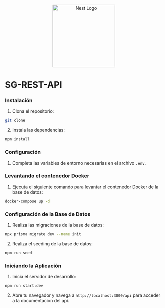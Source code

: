 <p align="center">
  <a href="http://nestjs.com/" target="blank"><img src="https://nestjs.com/img/logo-small.svg" width="200" alt="Nest Logo" /></a>
</p>

# SG-REST-API

### Instalación

1. Clona el repositorio:

```bash
git clone
```

2. Instala las dependencias:

```bash
npm install
```

### Configuración

1. Completa las variables de entorno necesarias en el archivo `.env`.

### Levantando el contenedor Docker

1. Ejecuta el siguiente comando para levantar el contenedor Docker de la base de datos:

```bash
docker-compose up -d
```

### Configuración de la Base de Datos

1. Realiza las migraciones de la base de datos:

```bash
npx prisma migrate dev --name init
```

2. Realiza el seeding de la base de datos:

```bash
npm run seed
```

### Iniciando la Aplicación

1. Inicia el servidor de desarrollo:

```bash
npm run start:dev
```

2. Abre tu navegador y navega a `http://localhost:3000/api` para acceder a la documentacion del api.
